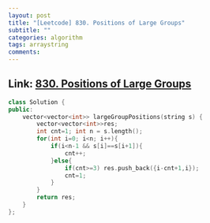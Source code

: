 ```yaml
---
layout: post
title: "[Leetcode] 830. Positions of Large Groups"
subtitle: ""
categories: algorithm
tags: arraystring
comments:
---
```


## Link: [830. Positions of Large Groups](https://leetcode.com/problems/positions-of-large-groups/)

```cpp
class Solution {
public:
    vector<vector<int>> largeGroupPositions(string s) {
        vector<vector<int>>res;
        int cnt=1; int n = s.length();
        for(int i=0; i<n; i++){
            if(i<n-1 && s[i]==s[i+1]){
                cnt++;
            }else{
                if(cnt>=3) res.push_back({i-cnt+1,i});
                cnt=1;
            }
        }
        return res;
    }
};
```
